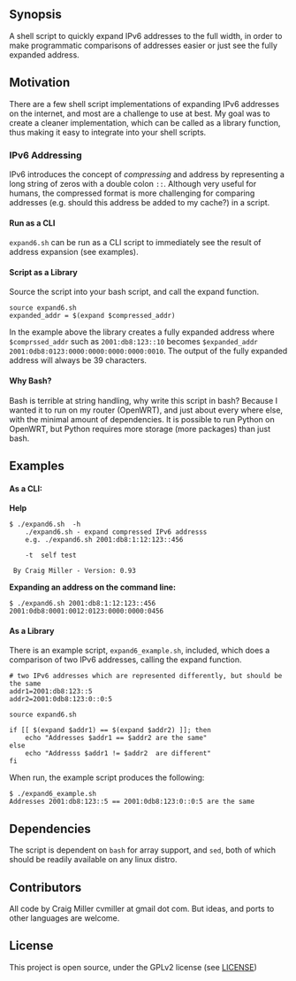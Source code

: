 ## Synopsis

A shell script to quickly expand IPv6 addresses to the full width, in order to make programmatic comparisons of addresses easier or just see the fully expanded address.


## Motivation

There are a few shell script implementations of expanding IPv6 addresses on the internet, and most are a challenge to use at best. My goal was to create a cleaner implementation, which can be called as a library function, thus making it easy to integrate into your shell scripts.


### IPv6 Addressing
IPv6 introduces the concept of *compressing* and address by representing a long string of zeros with a double colon `::`. Although very useful for humans, the compressed format is more challenging for comparing addresses (e.g. should this address be added to my cache?) in a script. 

#### Run as a CLI

`expand6.sh` can be run as a CLI script to immediately see the result of address expansion (see examples).

#### Script as a Library

Source the script into your bash script, and call the expand function.

```
source expand6.sh
expanded_addr = $(expand $compressed_addr)
```

In the example above the library creates a fully expanded address where `$comprssed_addr` such as `2001:db8:123::10` becomes `$expanded_addr` `2001:0db8:0123:0000:0000:0000:0000:0010`. The output of the fully expanded address will always be 39 characters.


#### Why Bash?
Bash is terrible at string handling, why write this script in bash? Because I wanted it to run on my router (OpenWRT), and just about every where else, with the minimal amount of dependencies. It is possible to run Python on OpenWRT, but Python requires more storage (more packages) than just bash.

## Examples

#### As a CLI:

**Help**

```
$ ./expand6.sh  -h
	./expand6.sh - expand compressed IPv6 addresss 
	e.g. ./expand6.sh 2001:db8:1:12:123::456 
	
	-t  self test
	
 By Craig Miller - Version: 0.93
```

**Expanding an address on the command line:**

```
$ ./expand6.sh 2001:db8:1:12:123::456 
2001:0db8:0001:0012:0123:0000:0000:0456
```

#### As a Library
There is an example script, `expand6_example.sh`, included, which does a comparison of two IPv6 addresses, calling the expand function.
```
# two IPv6 addresses which are represented differently, but should be the same
addr1=2001:db8:123::5
addr2=2001:0db8:123:0::0:5

source expand6.sh

if [[ $(expand $addr1) == $(expand $addr2) ]]; then
	echo "Addresses $addr1 == $addr2 are the same"
else
	echo "Addresss $addr1 != $addr2  are different"
fi
```
When run, the example script produces the following:
```
$ ./expand6_example.sh 
Addresses 2001:db8:123::5 == 2001:0db8:123:0::0:5 are the same
```


## Dependencies
The script is dependent on `bash` for array support, and `sed`, both of which should be readily available on any linux distro.

## Contributors

All code by Craig Miller cvmiller at gmail dot com. But ideas, and ports to other languages are welcome. 


## License

This project is open source, under the GPLv2 license (see [LICENSE](LICENSE))
